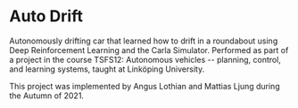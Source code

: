 # Auto Drift

Autonomously drifting car that learned how to drift in a roundabout using Deep Reinforcement Learning and the Carla Simulator. Performed as part of a project in the course TSFS12: Autonomous vehicles -- planning, control, and learning systems, taught at Linköping University. 

This project was implemented by Angus Lothian and Mattias Ljung during the Autumn of 2021.
